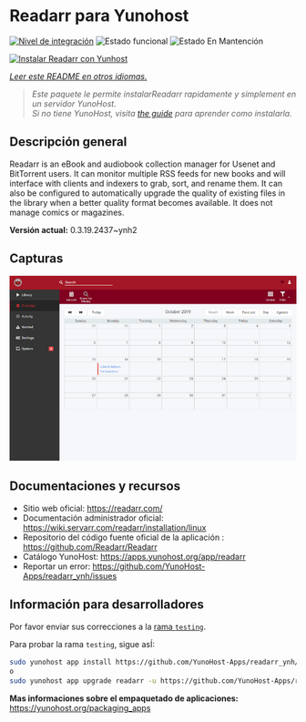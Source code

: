 <!--
Este archivo README esta generado automaticamente<https://github.com/YunoHost/apps/tree/master/tools/readme_generator>
No se debe editar a mano.
-->

# Readarr para Yunohost

[![Nivel de integración](https://apps.yunohost.org/badge/integration/readarr)](https://ci-apps.yunohost.org/ci/apps/readarr/)
![Estado funcional](https://apps.yunohost.org/badge/state/readarr)
![Estado En Mantención](https://apps.yunohost.org/badge/maintained/readarr)

[![Instalar Readarr con Yunhost](https://install-app.yunohost.org/install-with-yunohost.svg)](https://install-app.yunohost.org/?app=readarr)

*[Leer este README en otros idiomas.](./ALL_README.md)*

> *Este paquete le permite instalarReadarr rapidamente y simplement en un servidor YunoHost.*  
> *Si no tiene YunoHost, visita [the guide](https://yunohost.org/install) para aprender como instalarla.*

## Descripción general

Readarr is an eBook and audiobook collection manager for Usenet and BitTorrent users. It can monitor multiple RSS feeds for new books and will interface with clients and indexers to grab, sort, and rename them. It can also be configured to automatically upgrade the quality of existing files in the library when a better quality format becomes available. It does not manage comics or magazines.

**Versión actual:** 0.3.19.2437~ynh2

## Capturas

![Captura de Readarr](./doc/screenshots/calendar.png)

## Documentaciones y recursos

- Sitio web oficial: <https://readarr.com/>
- Documentación administrador oficial: <https://wiki.servarr.com/readarr/installation/linux>
- Repositorio del código fuente oficial de la aplicación : <https://github.com/Readarr/Readarr>
- Catálogo YunoHost: <https://apps.yunohost.org/app/readarr>
- Reportar un error: <https://github.com/YunoHost-Apps/readarr_ynh/issues>

## Información para desarrolladores

Por favor enviar sus correcciones a la [rama `testing`](https://github.com/YunoHost-Apps/readarr_ynh/tree/testing).

Para probar la rama `testing`, sigue asÍ:

```bash
sudo yunohost app install https://github.com/YunoHost-Apps/readarr_ynh/tree/testing --debug
o
sudo yunohost app upgrade readarr -u https://github.com/YunoHost-Apps/readarr_ynh/tree/testing --debug
```

**Mas informaciones sobre el empaquetado de aplicaciones:** <https://yunohost.org/packaging_apps>
